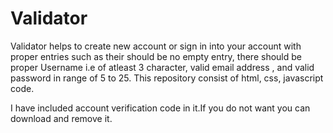 # Validator
  Validator helps to create new account or sign in into your account with proper entries such as their should be no empty entry, there should be proper Username i.e of atleast 3 character, 
  valid email address , and valid password in range of 5 to 25.
  This repository consist of html, css, javascript code.

I have included account verification code in it.If you do not want you can download and remove it. 
